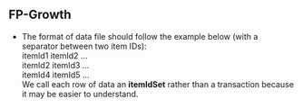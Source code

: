 ## FP-Growth

* The format of data file should follow the example below (with a separator between two item IDs):  
     itemId1 itemId2 ...  
     itemId2 itemId3 ...  
     itemId4 itemId5 ...  
     We call each row of data an **itemIdSet** rather than a transaction because it may be easier to understand.